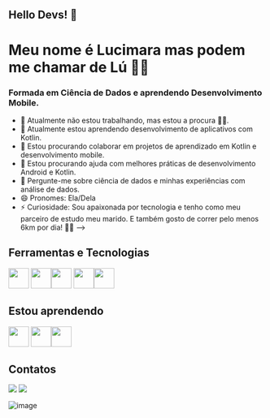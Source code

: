 ## Hello Devs! 👋
# Meu nome é Lucimara mas podem me chamar de Lú ✌🏻

### Formada em Ciência de Dados e aprendendo Desenvolvimento Mobile.


- 🔭 Atualmente não estou trabalhando, mas estou a procura 👩‍💻.
- 🌱 Atualmente estou aprendendo desenvolvimento de aplicativos com Kotlin.
- 👯 Estou procurando colaborar em projetos de aprendizado em Kotlin e desenvolvimento mobile.
- 🤔 Estou procurando ajuda com melhores práticas de desenvolvimento Android e Kotlin.
- 💬 Pergunte-me sobre ciência de dados e minhas experiências com análise de dados.
- 😄 Pronomes: Ela/Dela
- ⚡ Curiosidade: Sou apaixonada por tecnologia e tenho como meu parceiro de estudo meu marido. E também gosto de correr pelo menos 6km por dia! 🏃‍♀ 
-->

## Ferramentas e Tecnologias
  <img src="https://cdn.jsdelivr.net/gh/devicons/devicon@latest/icons/python/python-original.svg" width="40" heigth="40" /> <img src="https://cdn.jsdelivr.net/gh/devicons/devicon@latest/icons/azuresqldatabase/azuresqldatabase-original.svg" width="40" heigth="40" /><img src="https://cdn.jsdelivr.net/gh/devicons/devicon@latest/icons/git/git-original-wordmark.svg" width="40" heigth="40" /> <img src="https://cdn.jsdelivr.net/gh/devicons/devicon@latest/icons/github/github-original-wordmark.svg" width="40" heigth="40" /><img src="https://cdn.jsdelivr.net/gh/devicons/devicon@latest/icons/vscode/vscode-original.svg" width="40" heigth="40"/>

          

## Estou aprendendo

<img src="https://cdn.jsdelivr.net/gh/devicons/devicon@latest/icons/kotlin/kotlin-original.svg" width="40" heigth="40" /> <img src="https://cdn.jsdelivr.net/gh/devicons/devicon@latest/icons/android/android-original.svg" width="40" heigth="40" /><img src="https://cdn.jsdelivr.net/gh/devicons/devicon@latest/icons/linux/linux-original.svg" width="40" heigth="40" />

## Contatos
  <div>
  <a href="www.linkedin.com/in/lucimara-matos" target="_blank"><img loading="lazy" src="https://img.shields.io/badge/-LinkedIn-%230077B5?style=for-the-badge&logo=linkedin&logoColor=white" target="_blank"></a> <a href = "lucimattos22@gmail.com"><img loading="lazy" src="https://img.shields.io/badge/Gmail-D14836?style=for-the-badge&logo=gmail&logoColor=white" target="_blank"></a>
</div>



![image](https://github.com/user-attachments/assets/9f413d01-92a4-45d9-a20a-1dee27b04bfa)





   
    
          


  
          
         

          
